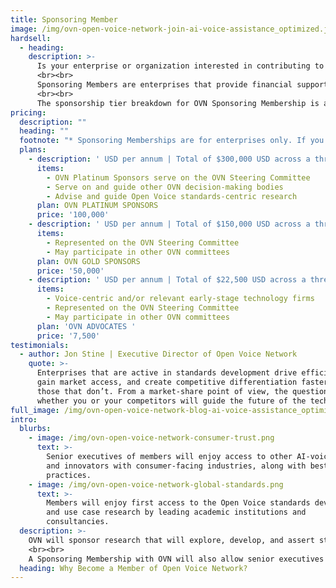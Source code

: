 ```yaml
---
title: Sponsoring Member
image: /img/ovn-open-voice-network-join-ai-voice-assistance_optimized.jpg
hardsell:
  - heading: 
    description: >-
      Is your enterprise or organization interested in contributing to OVN’s mission? We encourage you to become a Sponsoring Member of the Open Voice Network.
      <br><br>
      Sponsoring Members are enterprises that provide financial support and executive leadership to the Open Voice Network. Sponsorship is open worldwide to enterprises and public entities, as well as those that advise or represent such enterprises and entities.
      <br><br>
      The sponsorship tier breakdown for OVN Sponsoring Membership is as follows:
pricing:
  description: ""
  heading: ""
  footnote: "* Sponsoring Memberships are for enterprises only. If you would like to become an individual supporter of the Open Voice Network, please visit our Supporters page."
  plans:
    - description: ' USD per annum | Total of $300,000 USD across a three-year commitment'
      items:
        - OVN Platinum Sponsors serve on the OVN Steering Committee
        - Serve on and guide other OVN decision-making bodies
        - Advise and guide Open Voice standards-centric research
      plan: OVN PLATINUM SPONSORS
      price: '100,000'
    - description: ' USD per annum | Total of $150,000 USD across a three-year commitment'
      items:
        - Represented on the OVN Steering Committee
        - May participate in other OVN committees
      plan: OVN GOLD SPONSORS
      price: '50,000'
    - description: ' USD per annum | Total of $22,500 USD across a three-year commitment'
      items:
        - Voice-centric and/or relevant early-stage technology firms
        - Represented on the OVN Steering Committee
        - May participate in other OVN committees
      plan: 'OVN ADVOCATES '
      price: '7,500'
testimonials:
  - author: Jon Stine | Executive Director of Open Voice Network
    quote: >-
      Enterprises that are active in standards development drive efficiencies,
      gain market access, and create competitive differentiation faster than
      those that don’t. From a market-share point of view, the question is
      whether you or your competitors will guide the future of the technology.
full_image: /img/ovn-open-voice-network-blog-ai-voice-assistance_optimized.jpg
intro:
  blurbs:
    - image: /img/ovn-open-voice-network-consumer-trust.png
      text: >-
        Senior executives of members will enjoy access to other AI-voice leaders
        and innovators with consumer-facing industries, along with best
        practices.
    - image: /img/ovn-open-voice-network-global-standards.png
      text: >-
        Members will enjoy first access to the Open Voice standards development
        and use case research by leading academic institutions and
        consultancies.
  description: >-
    OVN will sponsor research that will explore, develop, and assert standards and technologies of open voice. Contributions from Sponsoring Members will help shape the future of voice AI in areas of technology, value propositions, provider ecosystems, competition, and commercial and personal information privacy. 
    <br><br>
    A Sponsoring Membership with OVN will also allow senior executives from your enterprise or organization to participate in industry symposia on research and best practices in voice-AI commerce, as well as gain first access to the Open Voice Network standards development, use case research by leading academic institutions and consultancies, and networking with voice-AI leaders and innovators within consumer-facing industries. 
  heading: Why Become a Member of Open Voice Network?
---
```


